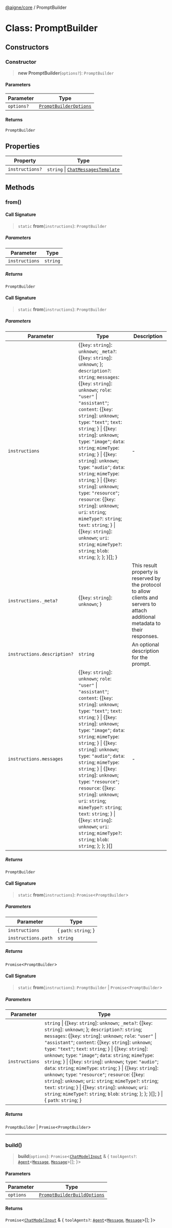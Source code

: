 [@aigne/core](../wiki/Home) / PromptBuilder

# Class: PromptBuilder

## Constructors

### Constructor

> **new PromptBuilder**(`options?`): `PromptBuilder`

#### Parameters

| Parameter  | Type                                                             |
| ---------- | ---------------------------------------------------------------- |
| `options?` | [`PromptBuilderOptions`](../wiki/Interface.PromptBuilderOptions) |

#### Returns

`PromptBuilder`

## Properties

| Property                                  | Type                                                                     |
| ----------------------------------------- | ------------------------------------------------------------------------ |
| <a id="instructions"></a> `instructions?` | `string` \| [`ChatMessagesTemplate`](../wiki/Class.ChatMessagesTemplate) |

## Methods

### from()

#### Call Signature

> `static` **from**(`instructions`): `PromptBuilder`

##### Parameters

| Parameter      | Type     |
| -------------- | -------- |
| `instructions` | `string` |

##### Returns

`PromptBuilder`

#### Call Signature

> `static` **from**(`instructions`): `PromptBuilder`

##### Parameters

| Parameter                   | Type                                                                                                                                                                                                                                                                                                                                                                                                                                                                                                                                                                                                                                                                                                                                                       | Description                                                                                                                     |
| --------------------------- | ---------------------------------------------------------------------------------------------------------------------------------------------------------------------------------------------------------------------------------------------------------------------------------------------------------------------------------------------------------------------------------------------------------------------------------------------------------------------------------------------------------------------------------------------------------------------------------------------------------------------------------------------------------------------------------------------------------------------------------------------------------- | ------------------------------------------------------------------------------------------------------------------------------- |
| `instructions`              | \{[`key`: `string`]: `unknown`; `_meta?`: \{[`key`: `string`]: `unknown`; \}; `description?`: `string`; `messages`: \{[`key`: `string`]: `unknown`; `role`: `"user"` \| `"assistant"`; `content`: \{[`key`: `string`]: `unknown`; `type`: `"text"`; `text`: `string`; \} \| \{[`key`: `string`]: `unknown`; `type`: `"image"`; `data`: `string`; `mimeType`: `string`; \} \| \{[`key`: `string`]: `unknown`; `type`: `"audio"`; `data`: `string`; `mimeType`: `string`; \} \| \{[`key`: `string`]: `unknown`; `type`: `"resource"`; `resource`: \{[`key`: `string`]: `unknown`; `uri`: `string`; `mimeType?`: `string`; `text`: `string`; \} \| \{[`key`: `string`]: `unknown`; `uri`: `string`; `mimeType?`: `string`; `blob`: `string`; \}; \}; \}[]; \} | -                                                                                                                               |
| `instructions._meta?`       | \{[`key`: `string`]: `unknown`; \}                                                                                                                                                                                                                                                                                                                                                                                                                                                                                                                                                                                                                                                                                                                         | This result property is reserved by the protocol to allow clients and servers to attach additional metadata to their responses. |
| `instructions.description?` | `string`                                                                                                                                                                                                                                                                                                                                                                                                                                                                                                                                                                                                                                                                                                                                                   | An optional description for the prompt.                                                                                         |
| `instructions.messages`     | \{[`key`: `string`]: `unknown`; `role`: `"user"` \| `"assistant"`; `content`: \{[`key`: `string`]: `unknown`; `type`: `"text"`; `text`: `string`; \} \| \{[`key`: `string`]: `unknown`; `type`: `"image"`; `data`: `string`; `mimeType`: `string`; \} \| \{[`key`: `string`]: `unknown`; `type`: `"audio"`; `data`: `string`; `mimeType`: `string`; \} \| \{[`key`: `string`]: `unknown`; `type`: `"resource"`; `resource`: \{[`key`: `string`]: `unknown`; `uri`: `string`; `mimeType?`: `string`; `text`: `string`; \} \| \{[`key`: `string`]: `unknown`; `uri`: `string`; `mimeType?`: `string`; `blob`: `string`; \}; \}; \}[]                                                                                                                         | -                                                                                                                               |

##### Returns

`PromptBuilder`

#### Call Signature

> `static` **from**(`instructions`): `Promise`\<`PromptBuilder`\>

##### Parameters

| Parameter           | Type                    |
| ------------------- | ----------------------- |
| `instructions`      | \{ `path`: `string`; \} |
| `instructions.path` | `string`                |

##### Returns

`Promise`\<`PromptBuilder`\>

#### Call Signature

> `static` **from**(`instructions`): `PromptBuilder` \| `Promise`\<`PromptBuilder`\>

##### Parameters

| Parameter      | Type                                                                                                                                                                                                                                                                                                                                                                                                                                                                                                                                                                                                                                                                                                                                                                                              |
| -------------- | ------------------------------------------------------------------------------------------------------------------------------------------------------------------------------------------------------------------------------------------------------------------------------------------------------------------------------------------------------------------------------------------------------------------------------------------------------------------------------------------------------------------------------------------------------------------------------------------------------------------------------------------------------------------------------------------------------------------------------------------------------------------------------------------------- |
| `instructions` | `string` \| \{[`key`: `string`]: `unknown`; `_meta?`: \{[`key`: `string`]: `unknown`; \}; `description?`: `string`; `messages`: \{[`key`: `string`]: `unknown`; `role`: `"user"` \| `"assistant"`; `content`: \{[`key`: `string`]: `unknown`; `type`: `"text"`; `text`: `string`; \} \| \{[`key`: `string`]: `unknown`; `type`: `"image"`; `data`: `string`; `mimeType`: `string`; \} \| \{[`key`: `string`]: `unknown`; `type`: `"audio"`; `data`: `string`; `mimeType`: `string`; \} \| \{[`key`: `string`]: `unknown`; `type`: `"resource"`; `resource`: \{[`key`: `string`]: `unknown`; `uri`: `string`; `mimeType?`: `string`; `text`: `string`; \} \| \{[`key`: `string`]: `unknown`; `uri`: `string`; `mimeType?`: `string`; `blob`: `string`; \}; \}; \}[]; \} \| \{ `path`: `string`; \} |

##### Returns

`PromptBuilder` \| `Promise`\<`PromptBuilder`\>

---

### build()

> **build**(`options`): `Promise`\<[`ChatModelInput`](../wiki/Interface.ChatModelInput) & \{ `toolAgents?`: [`Agent`](../wiki/Class.Agent)\<[`Message`](../wiki/TypeAlias.Message), [`Message`](../wiki/TypeAlias.Message)\>[]; \}\>

#### Parameters

| Parameter | Type                                                                       |
| --------- | -------------------------------------------------------------------------- |
| `options` | [`PromptBuilderBuildOptions`](../wiki/Interface.PromptBuilderBuildOptions) |

#### Returns

`Promise`\<[`ChatModelInput`](../wiki/Interface.ChatModelInput) & \{ `toolAgents?`: [`Agent`](../wiki/Class.Agent)\<[`Message`](../wiki/TypeAlias.Message), [`Message`](../wiki/TypeAlias.Message)\>[]; \}\>
